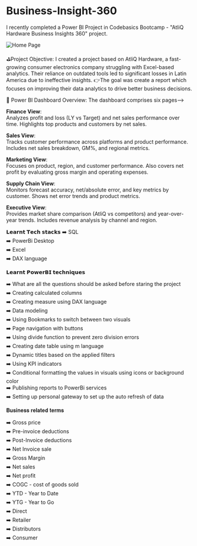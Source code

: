 # Business-Insight-360
I recently completed a Power BI Project in Codebasics Bootcamp - "AtliQ Hardware Business Insights 360" project.

![Home Page](https://github.com/user-attachments/assets/39ab4e64-34ab-490d-9051-244e37a325b1)

⛳Project Objective: 
I created a project based on AtliQ Hardware, a fast-growing consumer electronics company struggling with Excel-based analytics. Their reliance on outdated tools led to significant losses in Latin America due to ineffective insights. 
👉The goal was create a report which focuses on improving their data analytics to drive better business decisions.

🔎 Power BI Dashboard Overview:
The dashboard comprises six pages-->

**Finance View**:  
Analyzes profit and loss (LY vs Target) and net sales performance over time. Highlights top products and customers by net sales.

**Sales View**:  
Tracks customer performance across platforms and product performance. Includes net sales breakdown, GM%, and regional metrics.

**Marketing View**:  
Focuses on product, region, and customer performance. Also covers net profit by evaluating gross margin and operating expenses.

**Supply Chain View**:  
Monitors forecast accuracy, net/absolute error, and key metrics by customer. Shows net error trends and product metrics.

**Executive View**:  
Provides market share comparison (AtliQ vs competitors) and year-over-year trends. Includes revenue analysis by channel and region.

𝗟𝗲𝗮𝗿𝗻𝘁 𝗧𝗲𝗰𝗵 𝘀𝘁𝗮𝗰𝗸𝘀
➡️ SQL <br />
➡️ PowerBi Desktop <br />
➡️ Excel <br />
➡️ DAX language <br />

𝗟𝗲𝗮𝗿𝗻𝘁 𝗣𝗼𝘄𝗲𝗿𝗕𝗜 𝘁𝗲𝗰𝗵𝗻𝗶𝗾𝘂𝗲𝘀

➡️ What are all the questions should be asked before staring the project <br />
➡️ Creating calculated columns<br />
➡️ Creating measure using DAX language<br />
➡️ Data modeling<br />
➡️ Using Bookmarks to switch between two visuals<br />
➡️ Page navigation with buttons<br />
➡️ Using divide function to prevent zero division errors<br />
➡️ Creating date table using m language<br />
➡️ Dynamic titles based on the applied filters<br />
➡️ Using KPI indicators<br />
➡️ Conditional formatting the values in visuals using icons or background color<br />
➡️ Publishing reports to PowerBi services<br />
➡️ Setting up personal gateway to set up the auto refresh of data<br />


𝐁𝐮𝐬𝐢𝐧𝐞𝐬𝐬 𝐫𝐞𝐥𝐚𝐭𝐞𝐝 𝐭𝐞𝐫𝐦𝐬

➡️ Gross price<br />
➡️ Pre-invoice deductions<br />
➡️ Post-Invoice deductions<br />
➡️ Net Invoice sale<br />
➡️ Gross Margin<br />
➡️ Net sales<br />
➡️ Net profit<br />
➡️ COGC - cost of goods sold<br />
➡️ YTD - Year to Date<br />
➡️ YTG - Year to Go<br />
➡️ Direct<br />
➡️ Retailer<br />
➡️ Distributors<br />
➡️ Consumer<br />


